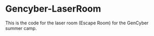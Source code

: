# Gencyber-LaserRoom
This is the code for the laser room (Escape Room) for the GenCyber summer camp. 
